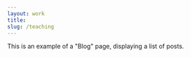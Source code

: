 ```yaml
---
layout: work
title: 
slug: /teaching
---
```


This is an example of a "Blog" page, displaying a list of posts.
<br />
